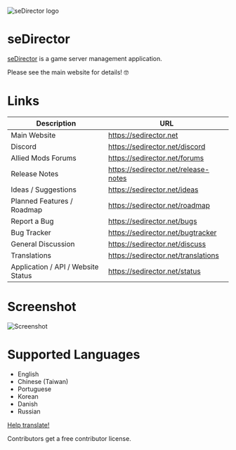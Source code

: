 ![seDirector logo](https://sedirector.net/images/logo.png)

# seDirector

[seDirector](https://sedirector.net) is a game server management application.

Please see the main website for details! 🤓

# Links

|Description|URL|
|--|--|
|Main Website|https://sedirector.net|
|Discord|https://sedirector.net/discord|
|Allied Mods Forums|https://sedirector.net/forums|
|Release Notes|https://sedirector.net/release-notes|
|Ideas / Suggestions|https://sedirector.net/ideas|
|Planned Features / Roadmap|https://sedirector.net/roadmap|
|Report a Bug|https://sedirector.net/bugs|
|Bug Tracker|https://sedirector.net/bugtracker|
|General Discussion|https://sedirector.net/discuss|
|Translations|https://sedirector.net/translations|
|Application / API / Website Status|https://sedirector.net/status|

# Screenshot
![Screenshot](https://sedirector.net/images/0.png)

# Supported Languages
- English
- Chinese (Taiwan)
- Portuguese
- Korean
- Danish
- Russian

[Help translate!](https://github.com/seDirector/Translations)

Contributors get a free contributor license.
